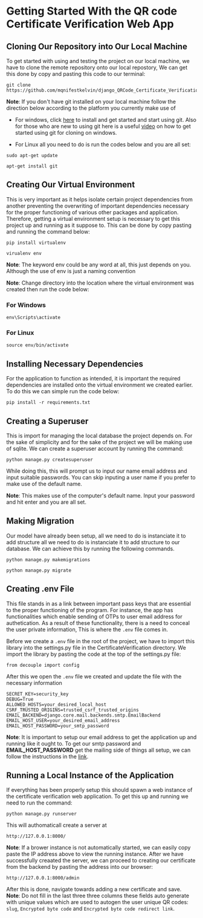 # Getting Started With the QR code Certificate Verification Web App

## Cloning Our Repository into Our Local Machine
To get started with using and testing the project on our local machine, we have to clone the remote repository onto our local repostory, We can get this done by copy and pasting this code to our terminal:

```
git clone https://github.com/mqnifestkelvin/django_QRCode_Certificate_Verification_App.git
```

**Note**: If you don't have git installed on your local machine follow the direction below according to the platform you currently make use of
   * For windows, click [here](https://git-scm.com/download/win) to install and get started and start using git. Also for those who are new to using git here is a useful [video](https://www.simplilearn.com/tutorials/git-tutorial/git-installation-on-windows) on how to get started using git for cloning on windows.
   
   * For Linux all you need to do is run the codes below and you are all set:
    
```
sudo apt-get update
```

```
apt-get install git
```

## Creating Our Virtual Environment
This is very important as it helps isolate certain project dependencies from another preventing the overwriting of important dependencies necessary for the proper functioning of various other packages and application. Therefore, getting a virtual environment setup is necessary to get this project up and running as it suppose to. This can be done by copy pasting and running the command below:

```
pip install virtualenv
```

```
virualenv env
```
**Note**: The keyword env could be any word at all, this just depends on you. Although the use of env is just a naming convention

**Note**: Change directory into the location where the virtual environment was created then run the code below:

### For Windows
```
env\Scripts\activate
```

### For Linux
```
source env/bin/activate
```

## Installing Necessary Dependencies
For the application to function as intended, it is important the required dependencies are installed onto the virtual environment we created earlier. To do this we can simple run the code below:

```
pip install -r requirements.txt
```

## Creating a Superuser
This is import for managing the local database the project depends on. For the sake of simplicity and for the sake of the project we will be making use of sqlite. We can create a superuser account by running the command:

```
python manage.py createsuperuser
```

While doing this, this will prompt us to input our name email address and input suitable passwords. You can skip inputing a user name if you prefer to make use of the default name.

**Note**: This makes use of the computer's default name. Input your password and hit enter and you are all set.


## Making Migration 
Our model have already been setup, all we need to do is instanciate it to add structure all we need to do is instanciate it to add structure to our database. We can achieve this by running the following commands.

```
python manage.py makemigrations
```

```
python manage.py migrate
```

## Creating .env File
This file stands in as a link between important pass keys that are essential to the proper functioning of the program. For instance, the app has functionalities which enable sending of OTPs to user email address for authetication. As a result of these functionality, there is a need to conceal the user private information, This is where the `.env` file comes in.

Before we create a `.env` file in the root of the project, we have to import this library into the settings.py file in the CertificateVerification directory. We import the library by pasting the code at the top of the settings.py file:

```
from decouple import config
```

After this we open the `.env` file we created and update the file with the necessary information

```
SECRET_KEY=security_key
DEBUG=True
ALLOWED_HOSTS=your_desired_local_host
CSRF_TRUSTED_ORIGINS=trusted_csrf_trusted_origins
EMAIL_BACKEND=django.core.mail.backends.smtp.EmailBackend
EMAIL_HOST_USER=your_desired_email_address
EMAIL_HOST_PASSWORD=your_smtp_password
```

**Note**: It is important to setup our email address to get the application up and running like it ought to. To get our smtp password and **EMAIL_HOST_PASSWORD** get the mailing side of things all setup, we can follow the instructions in the [link](https://drive.google.com/file/d/1qpT1-ttUIz_MqCZnrb8opILXQw1-oXW_/view?usp=share_link).

## Running a Local Instance of the Application
If everything has been properly setup this should spawn a web instance of the certificate verification web application. To get this up and running we need to run the command:

```
python manage.py runserver
```
This will authomaticall create a server at 

```
http://127.0.0.1:8000/
```

**Note**: If a brower instance is not automatically started, we can easily copy paste the IP address above to view the running instance.
After we have successfully creaated the server, we can proceed to creating our certificate from the backend by pasting the address into our browser:

```
http://127.0.0.1:8000/admin
```

After this is done, navigate towards adding a new certificate and save. 
**Note**: Do not fill in the last three three columns these fields auto generate with unique values which are used to autogen the user unique QR codes:
`slug`, `Encrypted byte code` and `Encrypted byte code redirect link`.  